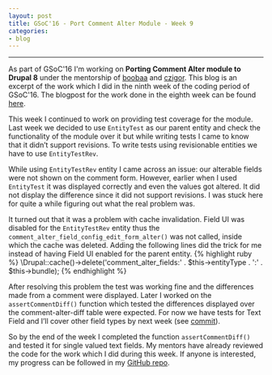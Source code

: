 ```yaml
---
layout: post
title: GSoC'16 - Port Comment Alter Module - Week 9
categories:
- blog
---
```


---

As part of GSoC'16 I'm working on **Porting Comment Alter module to Drupal 8** under the mentorship of [boobaa][] and [czigor][]. This blog is an excerpt of the work which I did in the ninth week of the coding period of GSoC'16. The blogpost for the work done in the eighth week can be found [here][previous_blog].

This week I continued to work on providing test coverage for the module. Last week we decided to use `EntityTest` as our parent entity and check the functionality of the module over it but while writing tests I came to know that it didn’t support revisions. To write tests using revisionable entities we have to use `EntityTestRev`.

While using `EntityTestRev` entity I came across an issue: our alterable fields were not shown on the comment form. However, earlier when I used `EntityTest` it was displayed correctly and even the values got altered. It did not display the difference since it did not support revisions. I was stuck here for quite a while figuring out what the real problem was.

It turned out that it was a problem with cache invalidation. Field UI was disabled for the `EntityTestRev` entity thus the `comment_alter_field_config_edit_form_alter()` was not called, inside which the cache was deleted. Adding the following lines did the trick for me instead of having Field UI enabled for the parent entity.
{% highlight ruby %}
    \Drupal::cache()->delete('comment_alter_fields:' . $this->entityType . ':' . $this->bundle);
{% endhighlight %}


After resolving this problem the test was working fine and the differences made from a comment were displayed. Later I worked on the `assertCommentDiff()` function which tested the differences displayed over the comment-alter-diff table were expected. For now we have tests for Text Field and I’ll cover other field types by next week (see [commit][commit1]).

So by the end of the week I completed the function `assertCommentDiff()` and tested it for single valued text fields. My mentors have already reviewed the code for the work which I did during this week. If anyone is interested, my progress can be followed in my [GitHub repo][github_repo].


[boobaa]:https://www.drupal.org/u/boobaa
[czigor]:https://www.drupal.org/u/czigor
[github_repo]:https://github.com/anchal29/comment_alter
[previous_blog]:../19/GSoC'16-Port-Comment-Alter-Module-Week-8.html
[commit1]:https://github.com/anchal29/comment_alter/commit/92639c8a9e3405cf98fe75b640815e0a561e5a15
